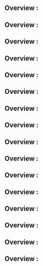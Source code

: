 
## Overview :
## Overview :
## Overview :
## Overview :
## Overview :
## Overview :
## Overview :
## Overview :
## Overview :
## Overview :
## Overview :
## Overview :
## Overview :
## Overview :
## Overview :
## Overview :
